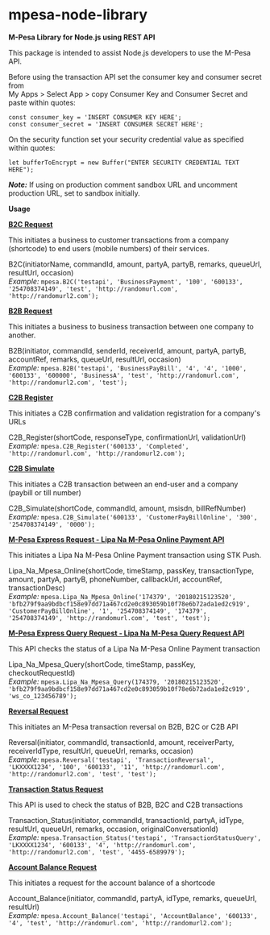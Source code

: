 # mpesa-node-library
**M-Pesa Library for Node.js using REST API**

This package is intended to assist Node.js developers to use the M-Pesa API.

Before using the transaction API set the consumer key and consumer secret from <br>My Apps > Select App > copy Consumer Key and Consumer Secret and paste within quotes:

    const consumer_key = 'INSERT CONSUMER KEY HERE';
    const consumer_secret = 'INSERT CONSUMER SECRET HERE';

On the security function set your security credential value as specified within quotes:<br>
    
`let bufferToEncrypt = new Buffer("ENTER SECURITY CREDENTIAL TEXT HERE");`

**_Note:_** If using on production comment sandbox URL and uncomment production URL, set to sandbox initially.

**Usage**

[**B2C Request**](https://developer.safaricom.co.ke/b2c/apis/post/paymentrequest)

This initiates a business to customer transactions from a company (shortcode) to end users (mobile numbers) of their services.

B2C(initiatorName, commandId, amount, partyA, partyB, remarks, queueUrl, resultUrl, occasion)<br>
_Example:_ `mpesa.B2C('testapi', 'BusinessPayment', '100', '600133', '254708374149', 'test', 'http://randomurl.com', 'http://randomurl2.com');`

[**B2B Request**](https://developer.safaricom.co.ke/b2b/apis/post/paymentrequest)

This initiates a business to business transaction between one company to another.

B2B(initiator, commandId, senderId, receiverId, amount, partyA, partyB, accountRef, remarks, queueUrl, resultUrl, occasion)<br>
_Example:_ `mpesa.B2B('testapi', 'BusinessPayBill', '4', '4', '1000', '600133', '600000', 'BusinessA', 'test', 'http://randomurl.com', 'http://randomurl2.com', 'test');`

[**C2B Register**](https://developer.safaricom.co.ke/c2b/apis/post/registerurl)

This initiates a C2B confirmation and validation registration for a company's URLs

C2B_Register(shortCode, responseType, confirmationUrl, validationUrl)<br>
_Example:_ `mpesa.C2B_Register('600133', 'Completed', 'http://randomurl.com', 'http://randomurl2.com');`


[**C2B Simulate**](https://developer.safaricom.co.ke/c2b/apis/post/simulate)

This initiates a C2B transaction between an end-user and a company (paybill or till number)

C2B_Simulate(shortCode, commandId, amount, msisdn, billRefNumber)<br>
_Example:_ `mpesa.C2B_Simulate('600133', 'CustomerPayBillOnline', '300', '254708374149', '0000');`


[**M-Pesa Express Request - Lipa Na M-Pesa Online Payment API**](https://developer.safaricom.co.ke/lipa-na-m-pesa-online/apis/post/stkpush/v1/processrequest)

This initiates a Lipa Na M-Pesa Online Payment transaction using STK Push.

Lipa_Na_Mpesa_Online(shortCode, timeStamp, passKey, transactionType, amount, partyA, partyB, phoneNumber, callbackUrl, accountRef, transactionDesc)<br>
_Example:_ `mpesa.Lipa_Na_Mpesa_Online('174379', '20180215123520', 'bfb279f9aa9bdbcf158e97dd71a467cd2e0c893059b10f78e6b72ada1ed2c919', 'CustomerPayBillOnline', '1', '254708374149', '174379', '254708374149', 'http://randomurl.com', 'test', 'test');`

[**M-Pesa Express Query Request - Lipa Na M-Pesa Query Request API**](https://developer.safaricom.co.ke/lipa-na-m-pesa-online/apis/post/stkpushquery/v1/query)

This API checks the status of a Lipa Na M-Pesa Online Payment transaction

Lipa_Na_Mpesa_Query(shortCode, timeStamp, passKey, checkoutRequestId)<br>
_Example:_ `mpesa.Lipa_Na_Mpesa_Query(174379, '20180215123520', 'bfb279f9aa9bdbcf158e97dd71a467cd2e0c893059b10f78e6b72ada1ed2c919', 'ws_co_123456789');`

[**Reversal Request**](https://developer.safaricom.co.ke/reversal/apis/post/request)

This initiates an M-Pesa transaction reversal on B2B, B2C or C2B API

Reversal(initiator, commandId, transactionId, amount, receiverParty, receiverIdType, resultUrl, queueUrl, remarks, occasion)<br>
_Example:_ `mpesa.Reversal('testapi', 'TransactionReversal', 'LKXXXX1234', '100', '600133', '11', 'http://randomurl.com', 'http://randomurl2.com', 'test', 'test');`

[**Transaction Status Request**](https://developer.safaricom.co.ke/transaction-status/apis/post/query)

This API is used to check the status of B2B, B2C and C2B transactions

Transaction_Status(initiator, commandId, transactionId, partyA, idType, resultUrl, queueUrl, remarks, occasion, originalConversationId)<br>
_Example:_ `mpesa.Transaction_Status('testapi', 'TransactionStatusQuery', 'LKXXXX1234', '600133', '4', 'http://randomurl.com', 'http://randomurl2.com', 'test', '4455-6589979');`

[**Account Balance Request**](https://developer.safaricom.co.ke/account-balance/apis/post/query)

This initiates a request for the account balance of a shortcode

Account_Balance(initiator, commandId, partyA, idType, remarks, queueUrl, resultUrl)<br>
_Example:_ `mpesa.Account_Balance('testapi', 'AccountBalance', '600133', '4', 'test', 'http://randomurl.com', 'http://randomurl2.com');`